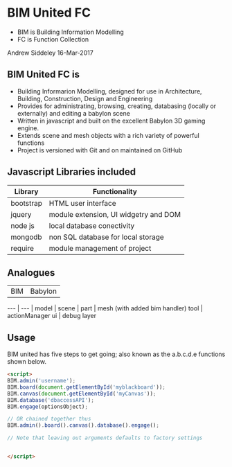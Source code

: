 # BIM United FC
* BIM is Building Information Modelling
* FC is Function Collection

Andrew Siddeley 
16-Mar-2017

## BIM United FC is
* Building Informarion Modelling, designed for use in Architecture, Building, Construction, Design and Engineering
* Provides for administrating, browsing, creating, databasing (locally or externally) and editing a babylon scene 
* Written in javascript and built on the excellent Babylon 3D gaming engine.
* Extends scene and mesh objects with a rich variety of powerful functions
* Project is versioned with Git and on maintained on GitHub


## Javascript Libraries included
Library | Functionality
--- | ---
bootstrap|HTML user interface 
jquery |module extension, UI widgetry and DOM
node js|local database conectivity
mongodb|non SQL database for local storage
require|module management of project

## Analogues
<table><tr><td>BIM</td><td>Babylon</td></tr></table>
--- | ---
| model | scene |
part | mesh (with added bim handler)
tool | actionManager
ui   | debug layer
</table>

## Usage
BIM united has five steps to get going; also known as the a.b.c.d.e functions shown below. 
```HTML
<script>
BIM.admin('username');
BIM.board(document.getElementById('myblackboard'));
BIM.canvas(document.getElementById('myCanvas'));
BIM.database('dbaccessAPI');
BIM.engage(optionsObject);

// OR chained together thus 
BIM.admin().board().canvas().database().engage();

// Note that leaving out arguments defaults to factory settings


</script>



```






